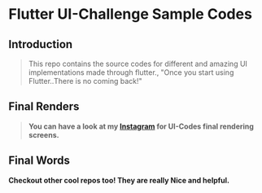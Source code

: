 # Flutter UI-Challenge Sample Codes

## Introduction

> This repo contains the source codes for different and amazing UI implementations made through flutter., "Once you start using Flutter..There is no coming back!"

## Final Renders

> **You can have a look at my [Instagram](https://instagram.com/the_flutter_ninja) for UI-Codes final rendering screens.**

## Final Words

**Checkout other cool repos too! They are really Nice and helpful.**

